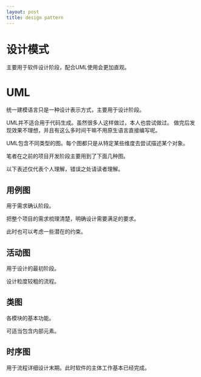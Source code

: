 ```yaml
---
layout: post
title: design pattern
---
```


# 设计模式

主要用于软件设计阶段，配合UML使用会更加直观。

# UML

统一建模语言只是一种设计表示方式，主要用于设计阶段。

UML并不适合用于代码生成。虽然很多人这样做过，本人也尝试做过。
做完后发现效果不理想，并且有这么多时间干嘛不用原生语言直接编写呢。

UML包含不同类型的图。每个图都只是从特定某些维度去尝试描述某个对象。

笔者在之前的项目开发阶段主要用到了下面几种图。

以下表述仅代表个人理解，错误之处请读者理解。

## 用例图

用于需求确认阶段。

把整个项目的需求梳理清楚，明确设计需要满足的要求。

此时也可以考虑一些潜在的约束。

## 活动图

用于设计的最初阶段。

设计粒度较粗的流程。

## 类图

各模块的基本功能。

可适当包含内部元素。

## 时序图

用于流程详细设计末期。此时软件的主体工作基本已经完成。
